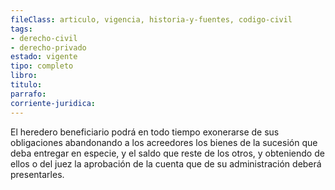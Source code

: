 ```yaml
---
fileClass: articulo, vigencia, historia-y-fuentes, codigo-civil
tags:
- derecho-civil
- derecho-privado
estado: vigente
tipo: completo
libro:
titulo:
parrafo:
corriente-juridica:
---
```

El heredero beneficiario podrá en todo tiempo exonerarse de sus obligaciones abandonando a los acreedores los bienes de la sucesión que deba entregar en especie, y el saldo que reste de los otros, y obteniendo de ellos o del juez la aprobación de la cuenta que de su administración deberá presentarles.